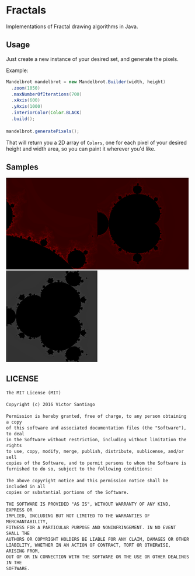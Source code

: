 # Fractals
Implementations of Fractal drawing algorithms in Java.

## Usage
Just create a new instance of your desired set, and generate the pixels.

Example:
```java
Mandelbrot mandelbrot = new Mandelbrot.Builder(width, height)
  .zoom(1050)
  .maxNumberOfIterations(700)
  .xAxis(600)
  .yAxis(1000)
  .interiorColor(Color.BLACK)
  .build();
        
mandelbrot.generatePixels();
```

That will return you a 2D array of ```Colors```, one for each pixel of your desired height and width area, so you can paint it wherever you'd like.

## Samples
<img src="/samples/sample_1481332610966.png?raw=true" width="250" height="250" alt="Mandelbrot with zoom" /><img src="/samples/sample_1481332659345.png?raw=true" width="250" height="250" alt="Mandelbrot" /><img src="/samples/sample_1481332980720.png?raw=true" width="250" height="250" alt="Multibrot" />

## LICENSE
```
The MIT License (MIT)

Copyright (c) 2016 Victor Santiago

Permission is hereby granted, free of charge, to any person obtaining a copy
of this software and associated documentation files (the "Software"), to deal
in the Software without restriction, including without limitation the rights
to use, copy, modify, merge, publish, distribute, sublicense, and/or sell
copies of the Software, and to permit persons to whom the Software is
furnished to do so, subject to the following conditions:

The above copyright notice and this permission notice shall be included in all
copies or substantial portions of the Software.

THE SOFTWARE IS PROVIDED "AS IS", WITHOUT WARRANTY OF ANY KIND, EXPRESS OR
IMPLIED, INCLUDING BUT NOT LIMITED TO THE WARRANTIES OF MERCHANTABILITY,
FITNESS FOR A PARTICULAR PURPOSE AND NONINFRINGEMENT. IN NO EVENT SHALL THE
AUTHORS OR COPYRIGHT HOLDERS BE LIABLE FOR ANY CLAIM, DAMAGES OR OTHER
LIABILITY, WHETHER IN AN ACTION OF CONTRACT, TORT OR OTHERWISE, ARISING FROM,
OUT OF OR IN CONNECTION WITH THE SOFTWARE OR THE USE OR OTHER DEALINGS IN THE
SOFTWARE.
```
